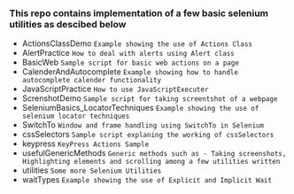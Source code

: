 ### This repo contains implementation of a few basic selenium utilities as descibed below

- ActionsClassDemo  ```Example showing the use of Actions Class```
- AlertPractice  ```How to deal with alerts using Alert class```
- BasicWeb  ```Sample script for basic web actions on a page```
- CalenderAndAutocomplete  ```Example showing how to handle autocomplete calender functionality```
- JavaScriptPractice  ```How to use JavaScriptExecuter```
- ScrenshotDemo  ```Sample script for taking screentshot of a webpage```
- SeleniumBasics_LocatorTechniques  ```Example showing the use of selenium locator techniques```
- SwitchTo  ```Window and frame handling using SwitchTo in Selenium```
- cssSelectors  ```Sample script explaning the working of cssSelectors```
- keypress  ```KeyPress Actions Sample```
- usefulGenericMethods  ```Generic methods such as - Taking screenshots, Highlighting elements and scrolling among a few utilities written```
- utilities  ```Some more Selenium Utilities```
- waitTypes  ```Example showing the use of Explicit and Implicit Wait```
